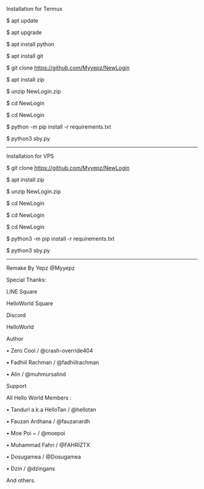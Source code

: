 Installation for Termux

$ apt update

$ apt upgrade

$ apt install python

$ apt install git

$ git clone https://github.com/Myyepz/NewLogin

$ apt install zip

$ unzip NewLogin.zip

$ cd NewLogin

$ cd NewLogin

$ python -m pip install -r requirements.txt

$ python3 sby.py

------------------------------

Installation for VPS

$ git clone https://github.com/Myyepz/NewLogin

$ apt install zip

$ unzip NewLogin.zip

$ cd NewLogin

$ cd NewLogin

$ cd NewLogin

$ python3 -m pip install -r requirements.txt

$ python3 sby.py

------------------------------

Remake By Yepz @Myyepz

Special Thanks:

LINE Square

HelloWorld Square

Discord

HelloWorld

Author

• Zero Cool / @crash-override404

• Fadhiil Rachman / @fadhiilrachman

• Alin / @muhmursalind

Support

All Hello World Members :

• Tanduri a.k.a HelloTan / @hellotan

• Fauzan Ardhana / @fauzanardh

• Moe Poi ~ / @moepoi

• Muhammad Fahri / @FAHRIZTX

• Dosugamea / @Dosugamea

• Dzin / @dzingans

And others.

